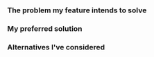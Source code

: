 <!-- Give a short summary of the feature in the Title above-->

### The problem my feature intends to solve

<!-- Please describe the problem you are trying to solve. -->

### My preferred solution

<!-- Please describe the desired behavior. -->

### Alternatives I've considered

<!-- Please describe alternative solutions or features you have considered. -->
